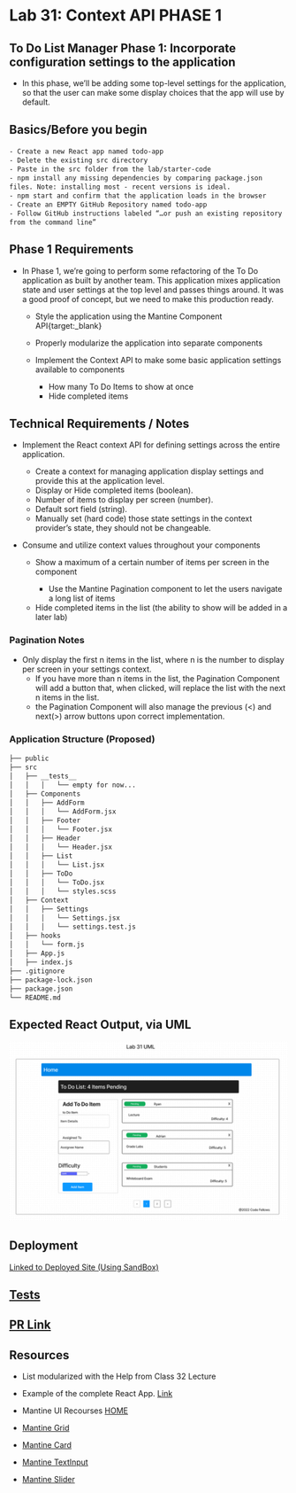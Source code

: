 # Lab 31: Context API PHASE 1

## To Do List Manager Phase 1: Incorporate configuration settings to the application

- In this phase, we’ll be adding some top-level settings for the application, so that the user can make some display choices that the app will use by default.

## Basics/Before you begin

    - Create a new React app named todo-app
    - Delete the existing src directory
    - Paste in the src folder from the lab/starter-code
    - npm install any missing dependencies by comparing package.json files. Note: installing most - recent versions is ideal.
    - npm start and confirm that the application loads in the browser
    - Create an EMPTY GitHub Repository named todo-app
    - Follow GitHub instructions labeled “…or push an existing repository from the command line”

## Phase 1 Requirements

- In Phase 1, we’re going to perform some refactoring of the To Do application as built by another team. This application mixes application state and user settings at the top level and passes things around. It was a good proof of concept, but we need to make this production ready.

  - Style the application using the Mantine Component API{target:_blank}

  - Properly modularize the application into separate components

  - Implement the Context API to make some basic application settings available to components

    - How many To Do Items to show at once
    - Hide completed items

## Technical Requirements / Notes

- Implement the React context API for defining settings across the entire application.
  - Create a context for managing application display settings and provide this at the application level.
  - Display or Hide completed items (boolean).
  - Number of items to display per screen (number).
  - Default sort field (string).
  - Manually set (hard code) those state settings in the context provider’s state, they should not be changeable.

- Consume and utilize context values throughout your components
  - Show a maximum of a certain number of items per screen in the <List /> component
    - Use the Mantine Pagination component to let the users navigate a long list of items
  - Hide completed items in the list (the ability to show will be added in a later lab)

### Pagination Notes

- Only display the first n items in the list, where n is the number to display per screen in your settings context.
  - If you have more than n items in the list, the Pagination Component will add a button that, when clicked, will replace the list with the next n items in the list.
  - the Pagination Component will also manage the previous (<) and next(>) arrow buttons upon correct implementation.

### Application Structure (Proposed)

    ├── public
    ├── src
    │   ├── __tests__
    │   │   │   └── empty for now...
    │   ├── Components
    │   │   ├── AddForm
    │   │   │   └── AddForm.jsx
    │   │   ├── Footer
    │   │   │   └── Footer.jsx
    │   │   ├── Header
    │   │   │   └── Header.jsx
    │   │   ├── List
    │   │   │   └── List.jsx
    │   │   ├── ToDo
    │   │   │   └── ToDo.jsx
    │   │   │   └── styles.scss  
    │   ├── Context
    │   │   ├── Settings
    │   │   │   └── Settings.jsx
    │   │   │   └── settings.test.js
    │   ├── hooks
    │   │   └── form.js
    │   ├── App.js
    │   ├── index.js
    ├── .gitignore
    ├── package-lock.json
    ├── package.json
    └── README.md

## Expected React Output, via UML

![UML](public/assets/UML%20Rough%20Draft%20for%20Lab%2031.png)

## Deployment

[Linked to Deployed Site (Using SandBox)](https://codesandbox.io/p/github/Keelen-Fisher/todo-app/main?file=%2FREADME.md)

## [Tests](./src/__tests__/)

## [PR Link](https://github.com/Keelen-Fisher/todo-app/pull/1)

## Resources

- List modularized with the Help from Class 32 Lecture

- Example of the complete React App. [Link](https://todo-401-js.netlify.app/)

- Mantine UI Recourses [HOME](https://mantine.dev/pages/getting-started/)

- [Mantine Grid](https://mantine.dev/core/grid/)

- [Mantine Card](https://mantine.dev/core/card/)

- [Mantine TextInput](https://mantine.dev/core/text-input/)

- [Mantine Slider](https://mantine.dev/core/slider/)
